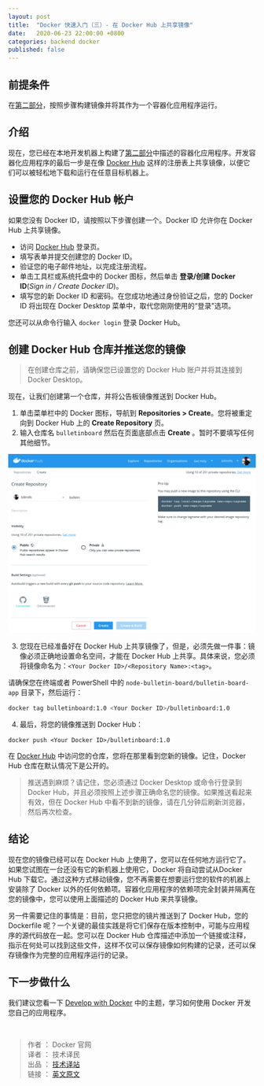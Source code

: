 ```yaml
---
layout: post
title:  "Docker 快速入门（三）- 在 Docker Hub 上共享镜像"
date:   2020-06-23 22:00:00 +0800
categories: backend docker
published: false
---
```


## 前提条件

在[第二部分](https://ittranslator.cn/backend/docker/2020/06/21/quickstart-2.html)，按照步骤构建镜像并将其作为一个容器化应用程序运行。

## 介绍

现在，您已经在本地开发机器上构建了[第二部分](https://ittranslator.cn/backend/docker/2020/06/21/quickstart-2.html)中描述的容器化应用程序。开发容器化应用程序的最后一步是在像 [Docker Hub](https://hub.docker.com/) 这样的注册表上共享镜像，以便它们可以被轻松地下载和运行在任意目标机器上。

## 设置您的 Docker Hub 帐户

如果您没有 Docker ID，请按照以下步骤创建一个。Docker ID 允许你在 Docker Hub 上共享镜像。

- 访问 [Docker Hub](https://hub.docker.com/signup) 登录页。
- 填写表单并提交创建您的 Docker ID。
- 验证您的电子邮件地址，以完成注册流程。
- 单击工具栏或系统托盘中的 Docker 图标，然后单击 **登录/创建 Docker ID**(*Sign in / Create Docker ID*)。
- 填写您的新 Docker ID 和密码。在您成功地通过身份验证之后，您的 Docker ID 将出现在 Docker Desktop 菜单中，取代您刚刚使用的“登录”选项。

您还可以从命令行输入 `docker login` 登录 Docker Hub。

## 创建 Docker Hub 仓库并推送您的镜像

> 在创建仓库之前，请确保您已设置您的  Docker Hub 账户并将其连接到 Docker Desktop。

现在，让我们创建第一个仓库，并将公告板镜像推送到 Docker Hub。

1. 单击菜单栏中的 Docker 图标，导航到 **Repositories > Create**。您将被重定向到 Docker Hub 上的 **Create Repository** 页。 
2. 输入仓库名 `bulletinboard` 然后在页面底部点击 **Create** 。暂时不要填写任何其他细节。

![make a repo](/assets/images/docker-repository-newrepo.png)

3. 您现在已经准备好在 Docker Hub 上共享镜像了，但是，必须先做一件事：镜像必须正确地设置命名空间，才能在 Docker Hub 上共享。具体来说，您必须将镜像命名为：`<Your Docker ID>/<Repository Name>:<tag>`。

请确保您在终端或者 PowerShell 中的 `node-bulletin-board/bulletin-board-app` 目录下，然后运行：

```BASH
docker tag bulletinboard:1.0 <Your Docker ID>/bulletinboard:1.0
```

4. 最后，将您的镜像推送到 Docker Hub：

```
docker push <Your Docker ID>/bulletinboard:1.0
```

在 [Docker Hub](https://hub.docker.com/repositories) 中访问您的仓库，您将在那里看到您新的镜像。记住，Docker Hub 仓库在默认情况下是公开的。

> 推送遇到麻烦？请记住，您必须通过 Docker Desktop 或命令行登录到 Docker Hub，并且必须按照上述步骤正确命名您的镜像。如果推送看起来有效，但在 Docker Hub 中看不到新的镜像，请在几分钟后刷新浏览器，然后再次检查。

## 结论

现在您的镜像已经可以在 Docker Hub 上使用了，您可以在任何地方运行它了。如果您试图在一台还没有它的新机器上使用它，Docker 将自动尝试从Docker Hub 下载它。通过这种方式移动镜像，您不再需要在想要运行您的软件的机器上安装除了 Docker 以外的任何依赖项。容器化应用程序的依赖项完全封装并隔离在您的镜像中，您可以使用上面描述的 Docker Hub 来共享镜像。

另一件需要记住的事情是：目前，您只把您的镜片推送到了 Docker Hub，您的 Dockerfile 呢？一个关键的最佳实践是将它们保存在版本控制中，可能与应用程序的源代码放在一起。您可以在 Docker Hub 仓库描述中添加一个链接或注释，指示在何处可以找到这些文件，这样不仅可以保存镜像如何构建的记录，还可以保存镜像作为完整的应用程序运行的记录。

## 下一步做什么

我们建议您看一下 [Develop with Docker](https://docs.docker.com/develop/) 中的主题，学习如何使用 Docker 开发您自己的应用程序。

<br/>

> 作者 ： Docker 官网 <br/>
> 译者 ： 技术译民 <br/>
> 出品 ： [技术译站](https://ittranslator.cn/) <br/>
> 链接 ： [英文原文](https://docs.docker.com/get-started/part2/)
